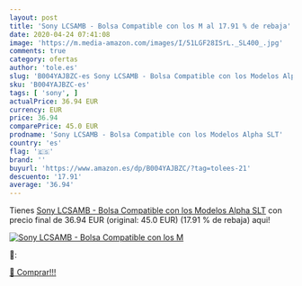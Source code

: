 ```yaml
---
layout: post
title: 'Sony LCSAMB - Bolsa Compatible con los M al 17.91 % de rebaja'
date: 2020-04-24 07:41:08
image: 'https://m.media-amazon.com/images/I/51LGF28ISrL._SL400_.jpg'
comments: true
category: ofertas
author: 'tole.es'
slug: 'B004YAJBZC-es Sony LCSAMB - Bolsa Compatible con los Modelos Alpha SLT'
sku: 'B004YAJBZC-es'
tags: [ 'sony', ]
actualPrice: 36.94 EUR
currency: EUR
price: 36.94
comparePrice: 45.0 EUR
prodname: 'Sony LCSAMB - Bolsa Compatible con los Modelos Alpha SLT'
country: 'es'
flag: '🇪🇸'
brand: ''
buyurl: 'https://www.amazon.es/dp/B004YAJBZC/?tag=tolees-21'
descuento: '17.91'
average: '36.94'
---
```


Tienes [Sony LCSAMB - Bolsa Compatible con los Modelos Alpha SLT](https://www.amazon.es/dp/B004YAJBZC/?tag=tolees-21) con precio final de  36.94 EUR (original: 45.0 EUR) (17.91 %  de rebaja) aqui!

[![Sony LCSAMB - Bolsa Compatible con los M](https://m.media-amazon.com/images/I/51LGF28ISrL._SL400_.jpg)](https://www.amazon.es/dp/B004YAJBZC/?tag=tolees-21)

🔎:


[🛒 Comprar!!!](https://www.amazon.es/dp/B004YAJBZC/?tag=tolees-21)
